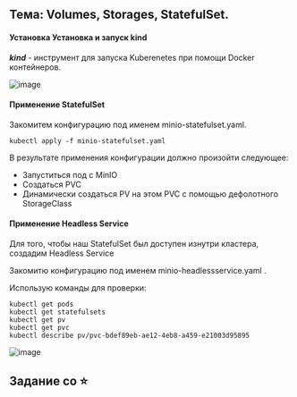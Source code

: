 ## Тема: Volumes, Storages, StatefulSet.

#### Установка Установка и запуск kind

___kind___ - инструмент для запуска Kuberenetes при помощи Docker контейнеров.

![image](https://github.com/otus-kuber-2023-10/zagretdinov-d_platform/assets/85208391/d628f873-ac42-48b4-ba0c-5966c9027276)

#### Применение StatefulSet

Закомитем конфигурацию под именем minio-statefulset.yaml.

```
kubectl apply -f minio-statefulset.yaml
```

В результате применения конфигурации должно произойти следующее:

 - Запуститься под с MinIO
 - Создаться PVC
 - Динамически создаться PV на этом PVC с помощью дефолотного StorageClass


#### Применение Headless Service
Для того, чтобы наш StatefulSet был доступен изнутри кластера,
создадим Headless Service

Закомитю конфигурацию под именем minio-headlessservice.yaml .



Использую команды для проверки:
```
kubectl get pods
kubectl get statefulsets
kubectl get pv
kubectl get pvc
kubectl describe pv/pvc-bdef89eb-ae12-4eb8-a459-e21003d95895
```
![image](https://github.com/otus-kuber-2023-10/zagretdinov-d_platform/assets/85208391/1898c926-b82d-4847-aafd-148a2c0c39e5)

## Задание со ⭐️










